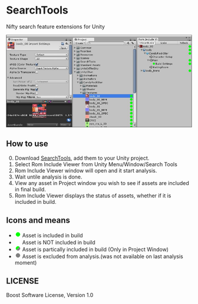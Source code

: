 # SearchTools
Nifty search feature extensions for Unity

![tool image](/Docs/images/readme.jpg)

## How to use
0. Download [SearchTools](https://github.com/eral/SearchTools/releases), add them to your Unity project.
0. Select Rom Include Viewer from Unity Menu/Window/Search Tools
0. Rom Include Viewer window will open and it start analysis.
0. Wait untile analysis is done.
0. View any asset in Project window you wish to see if assets are included in final build.
0. Rom Include Viewer displays the status of assets, whether if it is included in build. 

## Icons and means
- <img alt="IncludeIcon" src="https://raw.githubusercontent.com/eral/SearchTools/master/Assets/SearchTools/Textures/IncludeIcon.png"> Asset is included in build  
- <img alt="ExcludeIcon" src="https://raw.githubusercontent.com/eral/SearchTools/master/Assets/SearchTools/Textures/ExcludeIcon.png"> Asset is NOT included in build
- <img alt="Ambiguous" src="https://raw.githubusercontent.com/eral/SearchTools/master/Assets/SearchTools/Textures/AmbiguousIcon.png"> Asset is partically included in build (Only in Project Window)
- <img alt="UnknownIcon" src="https://raw.githubusercontent.com/eral/SearchTools/master/Assets/SearchTools/Textures/UnknownIcon.png"> Asset is excluded from analysis.(was not available on last analysis moment)

## LICENSE
Boost Software License, Version 1.0
